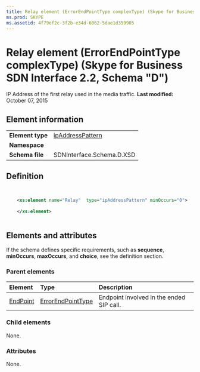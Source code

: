 ```yaml
---
title: Relay element (ErrorEndPointType complexType) (Skype for Business SDN Interface 2.2, Schema "D")
ms.prod: SKYPE
ms.assetid: 4f79ef2c-3f2b-e34d-6062-5dae1d359905
---
```



# Relay element (ErrorEndPointType complexType) (Skype for Business SDN Interface 2.2, Schema "D")
IP Address of the first relay used in the media traffic. 
 **Last modified:** October 07, 2015
  
    
    


## Element information


|||
|:-----|:-----|
|**Element type**| [ipAddressPattern](ipaddresspattern-simpletype.md)|
|**Namespace**||
|**Schema file**|SDNInterface.Schema.D.XSD |
   

## Definition


```XML


    <xs:element name="Relay"  type="ipAddressPattern" minOccurs="0">
    
    </xs:element>
  
```


## Elements and attributes

If the schema defines specific requirements, such as **sequence**, **minOccurs**, **maxOccurs**, and **choice**, see the definition section. 
  
    
    

### Parent elements



|**Element**|**Type**|**Description**|
|:-----|:-----|:-----|
| [EndPoint](endpoint-element-errortype-complextype-1.md)| [ErrorEndPointType](errorendpointtype-complextype.md)|Endpoint involved in the ended SIP call. |
   

### Child elements

None. 
  
    
    

### Attributes

None. 
  
    
    

